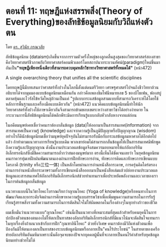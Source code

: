 # ตอนที่ 11: ทฤษฎีแห่งสรรพสิ่ง​\(Theory​ of​ Everything\)​ของลัทธิข้อมูลนิยมกับ​วิถีแห่งตัวตน

โดย [ดร. สุวินัย ภรณวลัย](https://www.facebook.com/suvinaip/)

ลัทธิข้อมูลนิยม​ \(dataism\)​ เกิดขึ้นจากการรวมตัวครั้งใหญ่ของลูกคลื่นสูงสุดของวิทยาศาสตร์สองสาขา​คือวิทยาศาสตร์ชีวภาพกับวิทยาศาสตร์คอมพิวเตอร์​โดยสถาปนากระบวนทัศน์​ \(paradigm\)​ใหม่ขึ้นมาอันเป็น​ **"ทฤษฎีเพียงหนึ่งเดียวที่สามารถควบคุมหลักวิชาทางวิทยาศาสตร์ทั้งหมดได้"** \(หน้า​472\)

A single​ overarching​ theory that unifies all the​ scientific disciplines

โดยทฤษฎีนี้มีบทเสนอว่า​ศาสตร์ทั้งปวงในโลกนี้ตั้งแต่ดนตรี​วิทยา เศรษฐศาสตร์​ไปจนถึงชีววิทยาล้วนอธิบายได้จากมุมมองแบบข้อมูลนิยมเหมือนกัน กล่าวคือ​เพลงซิมโฟนีหมายเลข​ 5​ ของบีโธเฟน, ฟองสบู่ตลาดหุ้น​และไวรัสไข้หวัดใหญ่ล้วนเป็นแค่ "รูปแบบกระแสข้อมูลสามแบบที่สามารถวิเคราะห์ได้โดยใช้หลักการพื้นฐานและเครื่องมือแบบเดียวกัน" \(หน้า​472\) แนวคิดแบบข้อมูลนิยมนี้​ทำให้นักวิทยาศาสตร์ทั้งปวงใช้ภาษาเดียวกัน​จึงสามารถข้ามขอบเขตระหว่างสาขาวิชาได้อย่างง่ายดาย ในกระบวนการนี้​ลัทธิข้อมูลนิยมได้พลิกพีระมิดการเรียนรู้แบบกลับหัวกลับหางจากแต่ก่อน

ในอดีตมนุษย์เคยเชื่อว่า​คนเราต้องกลั่นข้อมูล​ \(data\)​ ให้ออกมาเป็นสารสนเทศ​\(information\)​ จากสารสนเทศเป็นความรู้​ \(knowledge\) และจากความรู้เป็นภูมิปัญญาหรือปัญญาญาณ​ \(wisdom\) อย่างไรก็ดี​นักข้อมูลนิยมเชื่อว่า​มนุษย์ยุคปัจจุบันไม่สามารถรับมือกับกระแสข้อมูลมหาศาลได้อีกต่อไปแล้ว ถ้าทำตามแนวทางการเรียนรู้แบบเดิม​ พวกเขาย่อมไม่สามารถกลั่นข้อมูลให้เป็นสารสนเทศ​ มิพักพูดถึงความรู้และปัญญาญาณ ดังนั้นงานประมวลผลข้อมูลจึงสมควรมอบหมายให้แก่อัลกอริทึมอิเล็กทรอนิกส์​ซึ่งมีขีดความสามารถล้ำกว่าสมองมนุษย์มาก ตรงนี้เห็นได้ชัดเจนเลยว่า ในยุคข้อมูลนิยม​ คนเราควรทุ่มเทฝึกฝนพัฒนาตนเองผ่านการฝึกทักษะการอ่าน, ทักษะการคิดและทักษะการเขียนแบบไตรภาคี​ \(trinity หรือ​三位一体\) เป็นหลักโดยผ่านการอ่านหนังสือกระดาษ, การครุ่นคิดไตร่ตรองผ่านการอ่านหนังสือกระดาษ​รวมทั้งการเขียนหนังสือออกมาเป็นหนังสือเล่ม​ แล้วปล่อยงานประมวลผลข้อมูลและสารสนเทศให้อัลกอริทึมอีเล็กทรอนิกส์ช่วยทำแทนเราเพื่อประหยัดพลังงานและเวลาของเราในการค้นข้อมูล​กลั่นข้อมูล

แนวทางแบบนี้​ในวิชาโยคะโบราณ​เรียกว่า​ญาณโยคะ \(Yoga​ of​ knowledge\)​ หรือหนทางในการพัฒนาจิต​ และยกระดับจิตผ่านการศึกษาหาความรู้แบบสรรพวิชาเพื่อเพิ่มพูนความสามารถในการรับรู้​เรียนรู้สรรพสิ่ง​ รวมทั้งความสามารถในการตัดสินใจไม่ให้ผิดพลาดในเรื่องต่างๆในทุกย่างก้าวของชีวิต

ผม​เชื่อมั่นว่า​แนวทางแบบ​"ญาณโยคะ" เช่นนี้​เป็นแนวทางที่เหมาะสมที่สุดแล้วสำหรับคนยุคนี้​ในการปกป้องตัวตนของตนเองไม่ให้ตกเป็นทาสของอัลกอริทึมอิเล็กทรอนิกส์ที่มีแนวโน้มจะตัดสินใจแทนเราในทุกเรื่อง​ ยิ่งถ้าผนวกเข้ากับการฝึก​"กุณฑาลินีโยคะ" ด้วยยิ่งวิเศษ คนเราต้องมีวิถีแห่งตัวตน​เพื่อป้องกันมิให้ตนเองตกเป็นทาสของระบบข้อมูลนิยม​หรือกลายเป็น​"คนไร้ประโยชน์" ในสายตาของเครือข่ายอัลกอริทึมอันมหึมา​เพราะนั่นคือจุดจบของปัจเจกบุคคลผู้นั้นที่จะกลายเป็นคนไร้ค่า​สำหรับยุคข้อมูลนิยมอย่างช่วยไม่ได้ 

